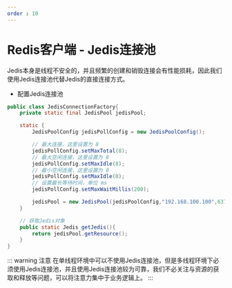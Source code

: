 ```yaml
---
order : 10
---
```

# Redis客户端 - Jedis连接池

Jedis本身是线程不安全的，并且频繁的创建和销毁连接会有性能损耗，因此我们使用Jedis连接池代替Jedis的直接连接方式。

- 配置Jedis连接池

```java
public class JedisConnectionFactory{
    private static final JedisPool jedisPool;

    static {
        JedisPoolConfig jedisPollConfig = new JedisPoolConfig();

        // 最大连接，这里设置为 8
        jedisPollConfig.setMaxTotal(8);
        // 最大空闲连接，这里设置为 8
        jedisPollConfig.setMaxIdle(8);
        // 最小空闲连接，这里设置为 0 
        jedisPollConfig.setMaxIdle(0);
        // 设置最长等待时间，单位 ms
        jedisPollConfig.setMaxWaitMillis(200);

        jedisPool = new JedisPool(jedisPoolConfig,"192.168.100.100",6379,1000,"codermast");
    }

    // 获取Jedis对象
    public static Jedis getJedis(){
        return jedisPool.getResource();
    }
}
```

::: warning 注意
在单线程环境中可以不使用Jedis连接池，但是多线程环境下必须使用Jedis连接池，并且使用Jedis连接池较为可靠，我们不必关注与资源的获取和释放等问题，可以将注意力集中于业务逻辑上。
:::
